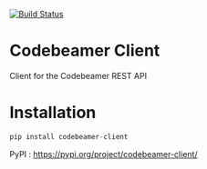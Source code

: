 [![Build Status](https://travis-ci.com/godardth/codebeamer.svg?branch=master)](https://travis-ci.com/godardth/codebeamer)

# Codebeamer Client
Client for the Codebeamer REST API

# Installation
```python
pip install codebeamer-client
```
PyPI : https://pypi.org/project/codebeamer-client/
